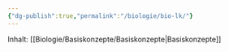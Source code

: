 ```yaml
---
{"dg-publish":true,"permalink":"/biologie/bio-lk/"}
---
```



Inhalt:
[[Biologie/Basiskonzepte/Basiskonzepte\|Basiskonzepte]]
